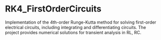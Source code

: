 # RK4_FirstOrderCircuits
Implementation of the 4th-order Runge-Kutta method for solving first-order electrical circuits, including integrating and differentiating circuits. The project provides numerical solutions for transient analysis in RL, RC.
